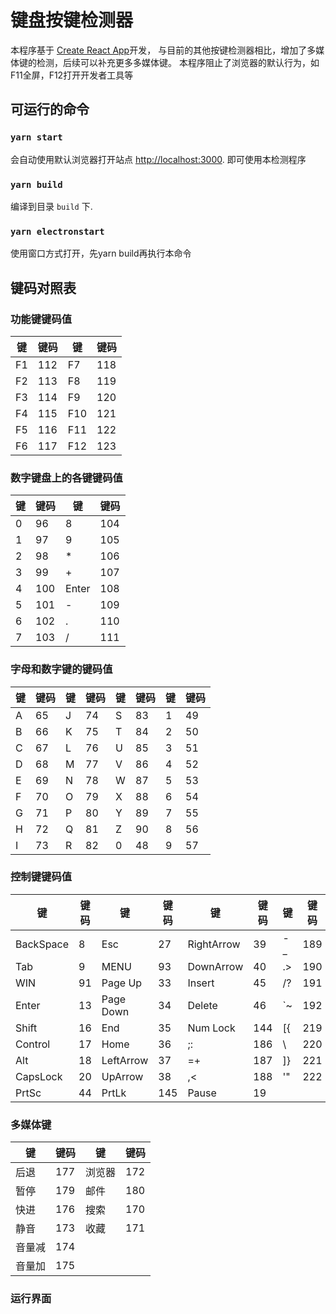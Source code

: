 # 键盘按键检测器

本程序基于 [Create React App](https://github.com/facebook/create-react-app)开发， 与目前的其他按键检测器相比，增加了多媒体键的检测，后续可以补充更多多媒体键。 本程序阻止了浏览器的默认行为，如F11全屏，F12打开开发者工具等

## 可运行的命令

### `yarn start`

会自动使用默认浏览器打开站点 [http://localhost:3000](http://localhost:3000). 即可使用本检测程序

### `yarn build`

编译到目录 `build` 下.

### `yarn electronstart`

使用窗口方式打开，先yarn build再执行本命令

## 键码对照表

### 功能键键码值

| 键   | 键码  | 键   | 键码  |
|-----|-----|-----|-----|
| F1  | 112 | F7  | 118 |
| F2  | 113 | F8  | 119 |
| F3  | 114 | F9  | 120 |
| F4  | 115 | F10 | 121 |
| F5  | 116 | F11 | 122 |
| F6  | 117 | F12 | 123 |

### 数字键盘上的各键键码值

| 键   | 键码  | 键     | 键码  |
|-----|-----|-------|-----|
| 0   | 96  | 8     | 104 |
| 1   | 97  | 9     | 105 |
| 2   | 98  | *     | 106 |
| 3   | 99  | +     | 107 |
| 4   | 100 | Enter | 108 |
| 5   | 101 | -     | 109 |
| 6   | 102 | .     | 110 |
| 7   | 103 | /     | 111 |

### 字母和数字键的键码值

| 键   | 键码  | 键   | 键码  | 键   | 键码  | 键   | 键码  |
|-----|-----|-----|-----|-----|-----|-----|-----|
| A   | 65  | J   | 74  | S   | 83  | 1   | 49  |
| B   | 66  | K   | 75  | T   | 84  | 2   | 50  |
| C   | 67  | L   | 76  | U   | 85  | 3   | 51  |
| D   | 68  | M   | 77  | V   | 86  | 4   | 52  |
| E   | 69  | N   | 78  | W   | 87  | 5   | 53  |
| F   | 70  | O   | 79  | X   | 88  | 6   | 54  |
| G   | 71  | P   | 80  | Y   | 89  | 7   | 55  |
| H   | 72  | Q   | 81  | Z   | 90  | 8   | 56  |
| I   | 73  | R   | 82  | 0   | 48  | 9   | 57  |

### 控制键键码值
| 键         | 键码  | 键         | 键码  | 键          | 键码  | 键   | 键码  |
|-----------|-----|-----------|-----|------------|-----|-----|-----|
| BackSpace | 8   | Esc       | 27  | RightArrow | 39  | -_  | 189 |
| Tab       | 9   | MENU      | 93  | DownArrow  | 40  | .>  | 190 |
| WIN       | 91  | Page Up   | 33  | Insert     | 45  | /?  | 191 |
| Enter     | 13  | Page Down | 34  | Delete     | 46  | `~  | 192 |
| Shift     | 16  | End       | 35  | Num  Lock  | 144 | [{  | 219 |
| Control   | 17  | Home      | 36  | ;:         | 186 | \   | 220 |
| Alt       | 18  | LeftArrow | 37  | =+         | 187 | ]}  | 221 |
| CapsLock  | 20  | UpArrow   | 38  | ,<         | 188 | '"  | 222 |
| PrtSc     | 44  | PrtLk     | 145 | Pause      | 19  |

### 多媒体键
| 键   | 键码  | 键   | 键码  |
|-----|-----|-----|-----|
| 后退  | 177 | 浏览器 | 172 |
| 暂停  | 179 | 邮件  | 180 |
| 快进  | 176 | 搜索  | 170 |
| 静音  | 173 | 收藏  | 171 |
| 音量减 | 174 |
| 音量加 | 175 |

### 运行界面
